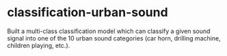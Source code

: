 # classification-urban-sound
 Built a multi-class classification model which can classify a given sound signal into one of the 10  urban sound categories (car horn, drilling machine, children playing, etc.). 
